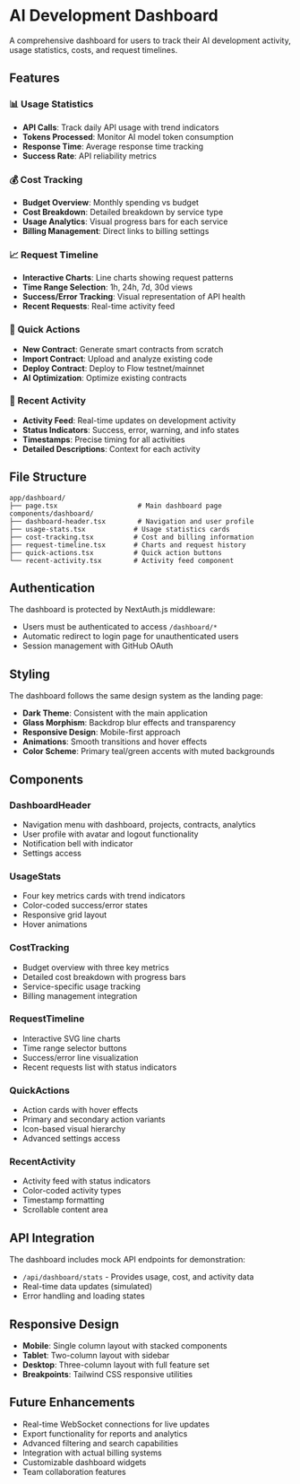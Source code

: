 # AI Development Dashboard

A comprehensive dashboard for users to track their AI development activity, usage statistics, costs, and request timelines.

## Features

### 📊 Usage Statistics
- **API Calls**: Track daily API usage with trend indicators
- **Tokens Processed**: Monitor AI model token consumption
- **Response Time**: Average response time tracking
- **Success Rate**: API reliability metrics

### 💰 Cost Tracking
- **Budget Overview**: Monthly spending vs budget
- **Cost Breakdown**: Detailed breakdown by service type
- **Usage Analytics**: Visual progress bars for each service
- **Billing Management**: Direct links to billing settings

### 📈 Request Timeline
- **Interactive Charts**: Line charts showing request patterns
- **Time Range Selection**: 1h, 24h, 7d, 30d views
- **Success/Error Tracking**: Visual representation of API health
- **Recent Requests**: Real-time activity feed

### 🚀 Quick Actions
- **New Contract**: Generate smart contracts from scratch
- **Import Contract**: Upload and analyze existing code
- **Deploy Contract**: Deploy to Flow testnet/mainnet
- **AI Optimization**: Optimize existing contracts

### 📱 Recent Activity
- **Activity Feed**: Real-time updates on development activity
- **Status Indicators**: Success, error, warning, and info states
- **Timestamps**: Precise timing for all activities
- **Detailed Descriptions**: Context for each activity

## File Structure

```
app/dashboard/
├── page.tsx                    # Main dashboard page
components/dashboard/
├── dashboard-header.tsx        # Navigation and user profile
├── usage-stats.tsx            # Usage statistics cards
├── cost-tracking.tsx          # Cost and billing information
├── request-timeline.tsx       # Charts and request history
├── quick-actions.tsx          # Quick action buttons
└── recent-activity.tsx        # Activity feed component
```

## Authentication

The dashboard is protected by NextAuth.js middleware:
- Users must be authenticated to access `/dashboard/*`
- Automatic redirect to login page for unauthenticated users
- Session management with GitHub OAuth

## Styling

The dashboard follows the same design system as the landing page:
- **Dark Theme**: Consistent with the main application
- **Glass Morphism**: Backdrop blur effects and transparency
- **Responsive Design**: Mobile-first approach
- **Animations**: Smooth transitions and hover effects
- **Color Scheme**: Primary teal/green accents with muted backgrounds

## Components

### DashboardHeader
- Navigation menu with dashboard, projects, contracts, analytics
- User profile with avatar and logout functionality
- Notification bell with indicator
- Settings access

### UsageStats
- Four key metrics cards with trend indicators
- Color-coded success/error states
- Responsive grid layout
- Hover animations

### CostTracking
- Budget overview with three key metrics
- Detailed cost breakdown with progress bars
- Service-specific usage tracking
- Billing management integration

### RequestTimeline
- Interactive SVG line charts
- Time range selector buttons
- Success/error line visualization
- Recent requests list with status indicators

### QuickActions
- Action cards with hover effects
- Primary and secondary action variants
- Icon-based visual hierarchy
- Advanced settings access

### RecentActivity
- Activity feed with status indicators
- Color-coded activity types
- Timestamp formatting
- Scrollable content area

## API Integration

The dashboard includes mock API endpoints for demonstration:
- `/api/dashboard/stats` - Provides usage, cost, and activity data
- Real-time data updates (simulated)
- Error handling and loading states

## Responsive Design

- **Mobile**: Single column layout with stacked components
- **Tablet**: Two-column layout with sidebar
- **Desktop**: Three-column layout with full feature set
- **Breakpoints**: Tailwind CSS responsive utilities

## Future Enhancements

- Real-time WebSocket connections for live updates
- Export functionality for reports and analytics
- Advanced filtering and search capabilities
- Integration with actual billing systems
- Customizable dashboard widgets
- Team collaboration features
